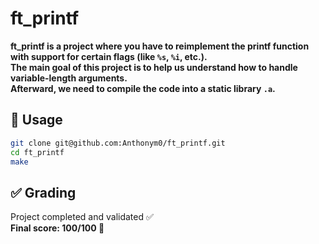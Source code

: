 # ft_printf

**ft_printf is a project where you have to reimplement the printf function with support for certain flags (like `%s`, `%i`, etc.).  
The main goal of this project is to help us understand how to handle variable-length arguments.  
Afterward, we need to compile the code into a static library `.a`.**

## 🔧 Usage

```bash
git clone git@github.com:Anthonym0/ft_printf.git
cd ft_printf
make
```

## ✅ Grading

Project completed and validated ✅  
**Final score: 100/100 🎉**
